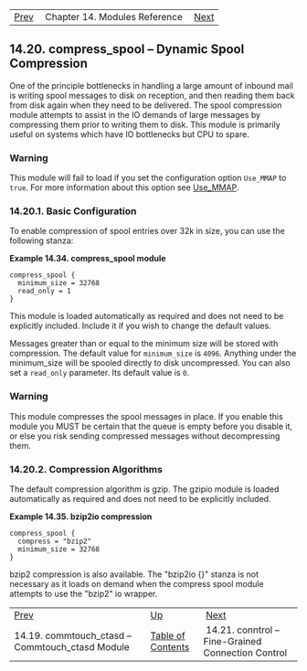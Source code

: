|     |     |     |
| --- | --- | --- |
| [Prev](modules.commtouch)  | Chapter 14. Modules Reference |  [Next](modules.conntrol.php) |

## 14.20. compress_spool – Dynamic Spool Compression

<a class="indexterm" name="idp18605536"></a>

One of the principle bottlenecks in handling a large amount of inbound mail is writing spool messages to disk on reception, and then reading them back from disk again when they need to be delivered. The spool compression module attempts to assist in the IO demands of large messages by compressing them prior to writing them to disk. This module is primarily useful on systems which have IO bottlenecks but CPU to spare.

### Warning

This module will fail to load if you set the configuration option `Use_MMAP` to `true`. For more information about this option see [Use_MMAP](conf.ref.use_mmap "Use_MMAP").

### 14.20.1. Basic Configuration

To enable compression of spool entries over 32k in size, you can use the following stanza:

<a name="example.compress_spool.3"></a>

**Example 14.34. compress_spool module**

```
compress_spool {
  minimum_size = 32768
  read_only = 1
}
```

This module is loaded automatically as required and does not need to be explicitly included. Include it if you wish to change the default values.

Messages greater than or equal to the minimum size will be stored with compression. The default value for `minimum_size` is `4096`. Anything under the minimum_size will be spooled directly to disk uncompressed. You can also set a `read_only` parameter. Its default value is `0`.

### Warning

This module compresses the spool messages in place. If you enable this module you MUST be certain that the queue is empty before you disable it, or else you risk sending compressed messages without decompressing them.

### 14.20.2. Compression Algorithms

The default compression algorithm is gzip. The gzipio module is loaded automatically as required and does not need to be explicitly included.

<a name="example.bzipio.3"></a>

**Example 14.35. bzip2io compression**

```
compress_spool {
  compress = "bzip2"
  minimum_size = 32768
}
```

bzip2 compression is also available. The "bzip2io {}" stanza is not necessary as it loads on demand when the compress spool module attempts to use the "bzip2" io wrapper.

|     |     |     |
| --- | --- | --- |
| [Prev](modules.commtouch)  | [Up](modules.php) |  [Next](modules.conntrol.php) |
| 14.19. commtouch_ctasd – Commtouch_ctasd Module  | [Table of Contents](index) |  14.21. conntrol – Fine-Grained Connection Control |
